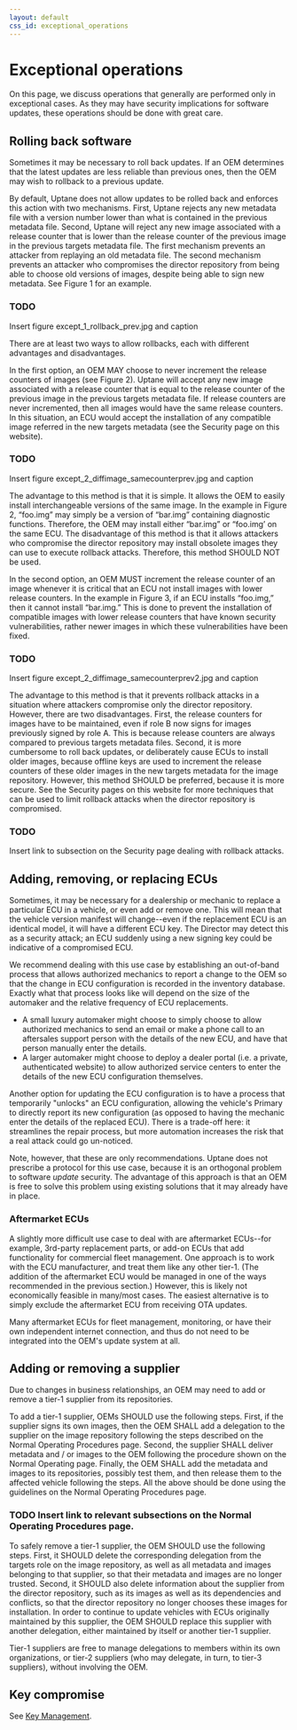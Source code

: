 ```yaml
---
layout: default
css_id: exceptional_operations
---
```


# Exceptional operations

On this page, we discuss operations that generally are performed only in exceptional cases. As they may have security implications for software updates, these operations should be done with great care.

## Rolling back software

Sometimes it may be necessary to roll back updates.  If an OEM determines that the latest updates are less reliable than previous ones, then the OEM may wish to rollback to a previous update.

By default, Uptane does not allow updates to be rolled back and enforces this action with two mechanisms. First, Uptane rejects any new metadata file with a version number lower than what is contained in the previous metadata file. Second, Uptane will reject any new image associated with a release counter that is lower than the release counter of the previous image in the previous targets metadata file. The first mechanism prevents an attacker from replaying an old metadata file. The second mechanism prevents an attacker who compromises the director repository from being able to choose old versions of images, despite being able to sign new metadata. See Figure 1 for an example.

### TODO
Insert figure except_1_rollback_prev.jpg and caption

There are at least two ways to allow rollbacks, each with different advantages and disadvantages.

In the first option, an OEM MAY choose to never increment the release counters of images (see Figure 2). Uptane will accept any new image associated with a release counter that is equal to the release counter of the previous image in the previous targets metadata file. If release counters are never incremented, then all images would have the same release counters. In this situation, an ECU would accept the installation of any compatible image referred in the new targets metadata (see the Security page on this website).

### TODO
Insert figure except_2_diffimage_samecounterprev.jpg and caption

The advantage to this method is that it is simple. It allows the OEM to easily install interchangeable versions of the same image. In the example in Figure 2, “foo.img” may simply be a version of “bar.img” containing diagnostic functions. Therefore, the OEM may install either “bar.img” or “foo.img’ on the same ECU. The disadvantage of this method is that it allows attackers who compromise the director repository may install obsolete images they can use to execute rollback attacks. Therefore, this method SHOULD NOT be used.

In the second option, an OEM MUST increment the release counter of an image whenever it is critical that an ECU not install images with lower release counters. In the example in Figure 3, if an ECU installs “foo.img,” then it cannot install “bar.img.” This is done to prevent the installation of compatible images with lower release counters that have known security vulnerabilities, rather newer images in which these vulnerabilities have been fixed.

### TODO
Insert figure except_2_diffimage_samecounterprev2.jpg and caption

The advantage to this method is that it prevents rollback attacks in a situation
where attackers compromise only the director repository.  However, there are two disadvantages. First, the release counters for images have to be maintained, even if role B now signs for images previously signed by role A. This is because release counters are always compared to previous targets metadata files. Second, it is more cumbersome to roll back updates, or deliberately cause ECUs to install older images, because offline keys are used to increment the release counters of these older images in the new targets metadata for the image repository. However, this method SHOULD be preferred, because it is more secure. See the Security pages on this website for more techniques that can be used to limit rollback attacks when the director repository is compromised.

### TODO
Insert link to subsection on the Security page dealing with rollback attacks.

## Adding, removing, or replacing ECUs

Sometimes, it may be necessary for a dealership or mechanic to replace a particular ECU in a vehicle, or even add or remove one. This will mean that the vehicle version manifest will change--even if the replacement ECU is an identical model, it will have a different ECU key. The Director may detect this as a security attack; an ECU suddenly using a new signing key could be indicative of a compromised ECU.

We recommend dealing with this use case by establishing an out-of-band process that allows authorized mechanics to report a change to the OEM so that the change in ECU configuration is recorded in the inventory database. Exactly what that process looks like will depend on the size of the automaker and the relative frequency of ECU replacements.

* A small luxury automaker might choose to simply choose to allow authorized mechanics to send an email or make a phone call to an aftersales support person with the details of the new ECU, and have that person manually enter the details.
* A larger automaker might choose to deploy a dealer portal (i.e. a private, authenticated website) to allow authorized service centers to enter the details of the new ECU configuration themselves.

Another option for updating the ECU configuration is to have a process that temporarily "unlocks" an ECU configuration, allowing the vehicle's Primary to directly report its new configuration (as opposed to having the mechanic enter the details of the replaced ECU). There is a trade-off here: it streamlines the repair process, but more automation increases the risk that a real attack could go un-noticed.

Note, however, that these are only recommendations. Uptane does not prescribe a protocol for this use case, because it is an orthogonal problem to software _update_ security. The advantage of this approach is that an OEM is free to solve this problem using existing solutions that it may already have in place.

### Aftermarket ECUs

A slightly more difficult use case to deal with are aftermarket ECUs--for example, 3rd-party replacement parts, or add-on ECUs that add functionality for commercial fleet management. One approach is to work with the ECU manufacturer, and treat them like any other tier-1. (The addition of the aftermarket ECU would be managed in one of the ways recommended in the previous section.) However, this is likely not economically feasible in many/most cases. The easiest alternative is to simply exclude the aftermarket ECU from receiving OTA updates.

Many aftermarket ECUs for fleet management, monitoring, or  have their own independent internet connection, and thus do not need to be integrated into the OEM's update system at all.

## Adding or removing a supplier

Due to changes in business relationships, an OEM may need to add or remove a tier-1 supplier from its repositories.

To add a tier-1 supplier, OEMs SHOULD use the following steps. First, if the supplier signs its own images, then the OEM SHALL add a delegation to the supplier on the image repository following the steps described on the Normal Operating Procedures page. Second, the supplier SHALL deliver metadata and / or images to the OEM following the procedure shown on the Normal Operating page. Finally, the OEM SHALL add the metadata and images to its repositories, possibly test them, and then release them to the affected vehicle following the steps. All the above should be done using the guidelines on the Normal Operating Procedures page.

### TODO Insert link to relevant subsections on the Normal Operating Procedures page.

To safely remove a tier-1 supplier, the OEM SHOULD use the following steps. First, it SHOULD delete the corresponding delegation from the targets role on the image repository, as well as all metadata and images belonging to that supplier, so that their metadata and images are no longer trusted. Second, it SHOULD also delete information about the supplier from the director repository, such as its images as well as its dependencies and conflicts, so that the director repository no longer chooses these images for installation. In order to continue to update vehicles with ECUs originally maintained by this supplier, the OEM SHOULD replace this supplier with another delegation, either maintained by itself or another tier-1 supplier.

Tier-1 suppliers are free to manage delegations to members within its own organizations, or tier-2 suppliers (who may delegate, in turn, to tier-3 suppliers), without involving the OEM.


## Key compromise

See [Key Management](key_management.html).
